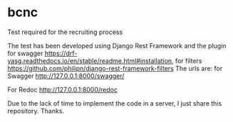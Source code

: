 # bcnc
Test required for the recruiting process

The test has been developed using Django Rest Framework and the plugin for swagger https://drf-yasg.readthedocs.io/en/stable/readme.html#installation, for filters https://github.com/philipn/django-rest-framework-filters
The urls are:
for Swagger
http://127.0.0.1:8000/swagger/

For Redoc
http://127.0.0.1:8000/redoc

Due to the lack of time to implement the code in a server, I just share this repository.
Thanks.
